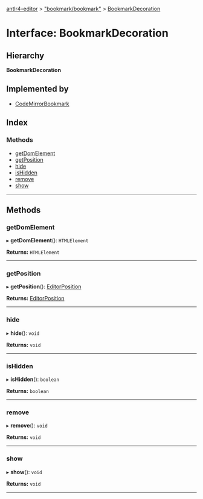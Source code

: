 [antlr4-editor](../README.md) > ["bookmark/bookmark"](../modules/_bookmark_bookmark_.md) > [BookmarkDecoration](../interfaces/_bookmark_bookmark_.bookmarkdecoration.md)

# Interface: BookmarkDecoration

## Hierarchy

**BookmarkDecoration**

## Implemented by

* [CodeMirrorBookmark](../classes/_implementations_codemirror_bookmark_codemirror_bookmark_.codemirrorbookmark.md)

## Index

### Methods

* [getDomElement](_bookmark_bookmark_.bookmarkdecoration.md#getdomelement)
* [getPosition](_bookmark_bookmark_.bookmarkdecoration.md#getposition)
* [hide](_bookmark_bookmark_.bookmarkdecoration.md#hide)
* [isHidden](_bookmark_bookmark_.bookmarkdecoration.md#ishidden)
* [remove](_bookmark_bookmark_.bookmarkdecoration.md#remove)
* [show](_bookmark_bookmark_.bookmarkdecoration.md#show)

---

## Methods

<a id="getdomelement"></a>

###  getDomElement

▸ **getDomElement**(): `HTMLElement`

**Returns:** `HTMLElement`

___
<a id="getposition"></a>

###  getPosition

▸ **getPosition**(): [EditorPosition](_types_.editorposition.md)

**Returns:** [EditorPosition](_types_.editorposition.md)

___
<a id="hide"></a>

###  hide

▸ **hide**(): `void`

**Returns:** `void`

___
<a id="ishidden"></a>

###  isHidden

▸ **isHidden**(): `boolean`

**Returns:** `boolean`

___
<a id="remove"></a>

###  remove

▸ **remove**(): `void`

**Returns:** `void`

___
<a id="show"></a>

###  show

▸ **show**(): `void`

**Returns:** `void`

___

